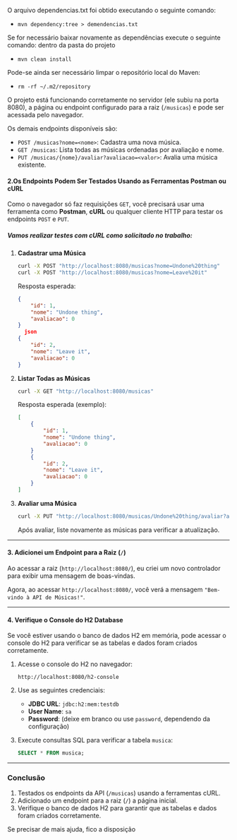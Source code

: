 O arquivo dependencias.txt foi obtido executando o seguinte comando:
- ```mvn dependency:tree > demendencias.txt```

Se for necessário baixar novamente as dependências execute o seguinte comando: 
dentro da pasta do projeto
- ```mvn clean install```

Pode-se ainda ser necessário limpar o repositório local do Maven:
- ```rm -rf ~/.m2/repository```

O projeto está funcionando corretamente no servidor (ele subiu na porta 8080), 
a página ou endpoint configurado para a raiz (`/musicas`) e pode ser acessada
pelo navegador. 


Os demais endpoints disponíveis são:
- `POST /musicas?nome=<nome>`: Cadastra uma nova música.
- `GET /musicas`: Lista todas as músicas ordenadas por avaliação e nome.
- `PUT /musicas/{nome}/avaliar?avaliacao=<valor>`: Avalia uma música existente.

#### **2.Os Endpoints Podem Ser Testados Usando as Ferramentas Postman ou cURL**
Como o navegador só faz requisições `GET`, você precisará usar uma ferramenta 
como **Postman**, **cURL** ou qualquer cliente HTTP para testar os endpoints 
`POST` e `PUT`.

##### Vamos realizar testes com cURL como solicitado no trabalho:

1. **Cadastrar uma Música**
   ```bash
   curl -X POST "http://localhost:8080/musicas?nome=Undone%20thing"
   curl -X POST "http://localhost:8080/musicas?nome=Leave%20it" 
   ```

   Resposta esperada:
   ```json
   {
       "id": 1,
       "nome": "Undone thing",
       "avaliacao": 0
   }
     json
   {
       "id": 2,
       "nome": "Leave it",
       "avaliacao": 0
   }
   ```

2. **Listar Todas as Músicas**
   ```bash
   curl -X GET "http://localhost:8080/musicas"
   ```

   Resposta esperada (exemplo):
   ```json
   [
       {
           "id": 1,
           "nome": "Undone thing",
           "avaliacao": 0
       }
       {
           "id": 2,
           "nome": "Leave it",
           "avaliacao": 0
       }
   ]
   ```

3. **Avaliar uma Música**
   ```bash
   curl -X PUT "http://localhost:8080/musicas/Undone%20thing/avaliar?avaliacao=5"
   ```

   Após avaliar, liste novamente as músicas para verificar a atualização.

---

#### **3. Adicionei um Endpoint para a Raiz (`/`)**
Ao acessar a raiz (`http://localhost:8080/`), 
eu criei um novo controlador para exibir uma mensagem de boas-vindas.


Agora, ao acessar `http://localhost:8080/`, você verá a mensagem 
`"Bem-vindo à API de Músicas!"`.

---

#### **4. Verifique o Console do H2 Database**
Se você estiver usando o banco de dados H2 em memória, pode acessar o 
console do H2 para verificar se as tabelas e dados foram criados corretamente.

1. Acesse o console do H2 no navegador:
   ```
   http://localhost:8080/h2-console
   ```

2. Use as seguintes credenciais:
   - **JDBC URL**: `jdbc:h2:mem:testdb`
   - **User Name**: `sa`
   - **Password**: (deixe em branco ou use `password`, dependendo da configuração)

3. Execute consultas SQL para verificar a tabela `musica`:
   ```sql
   SELECT * FROM musica;
   ```

---

### **Conclusão**


1. Testados os endpoints da API (`/musicas`) usando a ferramentas cURL.
2. Adicionado um endpoint para a raiz (`/`) a página inicial.
3. Verifique o banco de dados H2 para garantir que as tabelas e dados foram
 criados corretamente.

Se precisar de mais ajuda, fico a disposição

